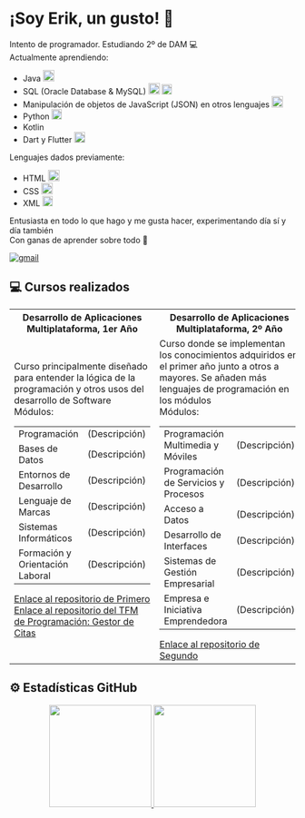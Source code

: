 <h1>
¡Soy Erik, un gusto! 👋
</h1>
<p>
  Intento de programador. Estudiando 2º de DAM 💻<br>
  Actualmente aprendiendo:
  <ul>
    <li>Java <img src="https://cdn-icons-png.flaticon.com/512/226/226777.png" height="20px"></li>
    <li>SQL (Oracle Database & MySQL) <img src="https://www.oracle.com/asset/web/favicons/favicon-32.png" height="20px"> <img src="https://labs.mysql.com/common/themes/sakila/favicon.ico" height="18px"></li>
    <li>Manipulación de objetos de JavaScript (JSON) en otros lenguajes <img src="https://cdn-icons-png.flaticon.com/512/136/136525.png" height="20px"></li>
    <li>Python <img src="https://www.python.org/static/favicon.ico" height="18px"></li>
    <li>Kotlin <img src="https://kotlinlang.org//assets/images/favicon.svg?v2" height="16px"></li>
    <li>Dart y Flutter <img src="https://storage.googleapis.com/cms-storage-bucket/4fd0db61df0567c0f352.png" height="19px"></li>
  </ul>
  Lenguajes dados previamente:
  <ul>
    <li>HTML <img src="https://static-00.iconduck.com/assets.00/html-5-icon-726x1024-evem6gg5.png" height="20px"></li>
    <li>CSS <img src="https://upload.wikimedia.org/wikipedia/commons/thumb/d/d5/CSS3_logo_and_wordmark.svg/1200px-CSS3_logo_and_wordmark.svg.png" height="20px"></li>
    <li>XML <img src="https://cdn-icons-png.flaticon.com/512/337/337959.png" height="18px"></li>
  </ul>
  Entusiasta en todo lo que hago y me gusta hacer, experimentando día sí y día también<br>
  Con ganas de aprender sobre todo 📖
</p>

<a href="mailto:aterik.dev@gmail.com" target="_blank">
  <img alt="gmail" src="https://img.shields.io/badge/Gmail-aterik.dev%40gmail.com-%233f8b47">
</a>

## 💻 Cursos realizados
<table>
  <tr>
    <th>
      Desarrollo de Aplicaciones Multiplataforma, 1er Año 
    </th>
    <th>
      Desarrollo de Aplicaciones Multiplataforma, 2º Año
    </th>
  </tr>
  <tr>
    <td>
      Curso principalmente diseñado para entender la lógica de la programación y otros usos del desarrollo de Software <br>
      Módulos:
      <table>
        <tr>
          <td>Programación</td>
          <td>(Descripción)</td>
        </tr>
        <tr>
          <td>Bases de Datos</td>
          <td>(Descripción)</td>
        </tr>
        <tr>
          <td>Entornos de Desarrollo</td>
          <td>(Descripción)</td>
        </tr>
        <tr>
          <td>Lenguaje de Marcas</td>
          <td>(Descripción)</td>
        </tr>
        <tr>
          <td>Sistemas Informáticos</td>
          <td>(Descripción)</td>
        </tr>
        <tr>
          <td>Formación y Orientación Laboral</td>
          <td>(Descripción)</td>
        </tr>
      </table>
      <a href="https://github.com/ErikAT04/DAM-1">Enlace al repositorio de Primero</a><br>
      <a href="https://github.com/ErikAT04/TFM-PROG">Enlace al repositorio del TFM de Programación: Gestor de Citas</a><br>
    </td>
    <td>
      Curso donde se implementan los conocimientos adquiridos en el primer año junto a otros a mayores. Se añaden más lenguajes de programación en los módulos <br>
      Módulos:
      <table>
        <tr>
          <td>Programación Multimedia y Móviles</td>
          <td>(Descripción)</td>
        </tr>
        <tr>
          <td>Programación de Servicios y Procesos</td>
          <td>(Descripción)</td>
        </tr>
        <tr>
          <td>Acceso a Datos</td>
          <td>(Descripción)</td>
        </tr>
        <tr>
          <td>Desarrollo de Interfaces</td>
          <td>(Descripción)</td>
        </tr>
        <tr>
          <td>Sistemas de Gestión Empresarial</td>
          <td>(Descripción)</td>
        </tr>
        <tr>
          <td>Empresa e Iniciativa Emprendedora</td>
          <td>(Descripción)</td>
        </tr>
      </table>
      <a href="https://github.com/ErikAT04/DAM-2">Enlace al repositorio de Segundo</a>
    </td>
  </tr>
</table>

## ⚙️ Estadísticas GitHub 
<p align="center">
<a href="https://github.com/ErikAT04">
  <img height="180em" src="https://github-readme-stats-eight-theta.vercel.app/api?username=ErikAT04&show_icons=true&theme=algolia&include_all_commits=true&count_private=true"/>
  <img height="180em" src="https://github-readme-stats-eight-theta.vercel.app/api/top-langs/?username=ErikAT04&layout=compact&langs_count=8&theme=algolia"/>
</a>
</p>
